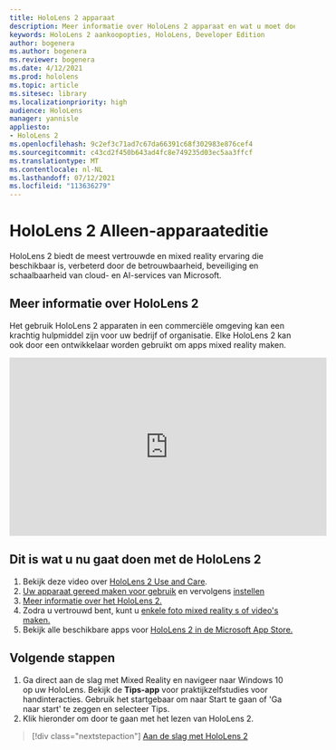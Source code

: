 ```yaml
---
title: HoloLens 2 apparaat
description: Meer informatie over HoloLens 2 apparaat en wat u moet doen nadat u een eigen apparaat hebt geïnstalleerd.
keywords: HoloLens 2 aankoopopties, HoloLens, Developer Edition
author: bogenera
ms.author: bogenera
ms.reviewer: bogenera
ms.date: 4/12/2021
ms.prod: hololens
ms.topic: article
ms.sitesec: library
ms.localizationpriority: high
audience: HoloLens
manager: yannisle
appliesto:
- HoloLens 2
ms.openlocfilehash: 9c2ef3c71ad7c67da66391c68f302983e876cef4
ms.sourcegitcommit: c43cd2f450b643ad4fc8e749235d03ec5aa3ffcf
ms.translationtype: MT
ms.contentlocale: nl-NL
ms.lasthandoff: 07/12/2021
ms.locfileid: "113636279"
---
```

# <a name="hololens-2-device-only-edition"></a>HoloLens 2 Alleen-apparaateditie

HoloLens 2 biedt de meest vertrouwde en mixed reality ervaring die beschikbaar is, verbeterd door de betrouwbaarheid, beveiliging en schaalbaarheid van cloud- en AI-services van Microsoft.

## <a name="learn-about-hololens-2"></a>Meer informatie over HoloLens 2
Het gebruik HoloLens 2 apparaten in een commerciële omgeving kan een krachtig hulpmiddel zijn voor uw bedrijf of organisatie. Elke HoloLens 2 kan ook door een ontwikkelaar worden gebruikt om apps mixed reality maken.

<iframe width="560" height="315" src="https://www.youtube.com/embed/XwOnHqiNAeU" frameborder="0" allow="accelerometer; autoplay; clipboard-write; encrypted-media; gyroscope; picture-in-picture" allowfullscreen></iframe>

## <a name="heres-what-to-do-next-with-the-hololens-2"></a>Dit is wat u nu gaat doen met de HoloLens 2

1. Bekijk deze video over [HoloLens 2 Use and Care](/hololens/hololens2-maintenance##HoloLens-2-Use-and-Care).
1. [Uw apparaat gereed maken voor gebruik](/hololens/hololens2-setup) en vervolgens [instellen](/hololens/hololens2-start)
1. [Meer informatie over het HoloLens 2.](/hololens/holographic-home)
1. Zodra u vertrouwd bent, kunt u [enkele foto mixed reality s of video's maken.](/hololens/holographic-photos-and-videos)
1. Bekijk alle beschikbare apps voor [HoloLens 2 in de Microsoft App Store.](/hololens/holographic-store-apps)

## <a name="next-steps"></a>Volgende stappen

1. Ga direct aan de slag met Mixed Reality en navigeer naar Windows 10 op uw HoloLens. Bekijk de **Tips-app** voor praktijkzelfstudies voor handinteracties. Gebruik het startgebaar om naar Start te gaan of 'Ga naar start' te zeggen en selecteer Tips.
1. Klik hieronder om door te gaan met het lezen van HoloLens 2.

> [!div class="nextstepaction"]
> [Aan de slag met HoloLens 2](hololens2-basic-usage.md)